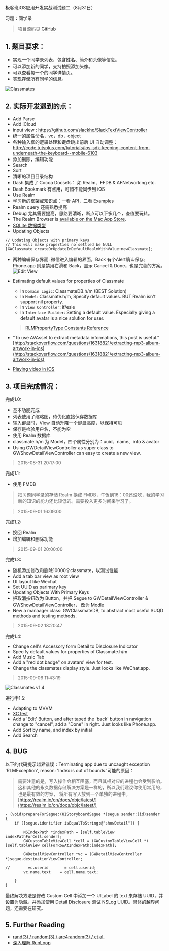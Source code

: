 
极客班iOS应用开发实战测试题二（8月31日）

习题：同学录

>项目源码见 [GitHub](https://github.com/gewill/GeekBand-IOS-1501-Homework/tree/new-branch/G2015010176/%E6%9E%81%E5%AE%A2%E7%8F%ADiOS%E5%BA%94%E7%94%A8%E5%BC%80%E5%8F%91%E5%AE%9E%E6%88%98%E6%B5%8B%E8%AF%95%E9%A2%98%E4%BA%8C%EF%BC%888%E6%9C%8831%E6%97%A5%EF%BC%89)

## 1. 题目要求：

- 实现一个同学录列表，包含姓名、简介和头像等信息。
- 可以添加新的同学，支持拍照添加头像。
- 可以查看每一个的同学详情页。
- 实现存储所有同学的信息。

![Classmates](http://i.imgur.com/kdKYL12.png)

## 2. 实际开发遇到的点：

- Add Parse
- Add iCloud
- input view : https://github.com/slackhq/SlackTextViewController
- 统一的属性命名，vc，db，object
- 各种输入框的逻辑处理和键盘跳出前后 UI 自动调整：http://code.tutsplus.com/tutorials/ios-sdk-keeping-content-from-underneath-the-keyboard--mobile-6103
- 添加删除，编辑功能
- Search
- Sort
- 清晰的项目目录结构
- Dash 集成了 Cocoa Docsets： 如 Realm、FFDB & AFNetworking etc.
- Dash Bookmark 有点用，可惜不能同步到 iOS
- Use Realm
- 学习新的框架或知识点：一看 API，二看 Examples
- Realm query 还需熟悉提高
- Debug 尤其需要提高，思路要清晰，断点可以下多几个，查值要玩转。
- The Realm Browser is [available on the Mac App Store](https://itunes.apple.com/app/realm-browser/id1007457278).
- [SQLite 数据类型](http://www.runoob.com/sqlite/sqlite-data-types.html)
- Updating Objects

```objc
// Updating Objects with primary keys
// This will make properties no settled be NULL
[GWClassmate createOrUpdateInDefaultRealmWithValue:newClassmate];
```
- 两种编辑保存界面: 微信进入编辑的界面，Back 有个Alert确认保存; Phone.app 则是禁用右滑和 Back，显示 Cancel & Done，也是完善的方案。
![Edit View](http://ww2.sinaimg.cn/large/5369602ejw1evo9v2ahltj20ts15p43r.jpg)

- Estimating default values for properties of Classmate

	-  In `Domain Logic`: ClassmateDB.h/m (BEST Solution)
	-  In `Model`: Classmate.h/m, Specify default values. BUT Realm isn't support nil property.
	-  In `View Controller`: if/esle
	-  In `Interface Builder`: Setting a default value. Especially giving a default avatar is a nice solution for user.

	>[RLMPropertyType Constants Reference](http://cocoadocs.org/docsets/Realm/0.95.0/Constants/RLMPropertyType.html)
	
- "To use AVAsset to extract metadata informations, this post is useful." [http://stackoverflow.com/questions/16318821/extracting-mp3-album-artwork-in-ios](http://stackoverflow.com/questions/16318821/extracting-mp3-album-artwork-in-ios)
- [Playing video in iOS](http://jacopretorius.net/2013/02/playing-video-in-ios.html)

## 3. 项目完成情况：

完成1.0: 

- 基本功能完成
- 列表使用了缩略图，待优化直接保存数据库
- 输入键盘时，View 自动升降一个键盘高度，以保持可见
- 保存是检验用户名，不能为空
- 使用 Realm 数据库
- classmate.h/m 为 Model，四个属性分别为：uuid、name、info & avator
- Using GWDetailViewController as super class to GWShowDetailViewController can easy to create a new view.

> 2015-08-31 20:17:00

完成1.1:

- 使用 FMDB

>把习题同学录的存储 Realm 换成 FMDB，午饭到16：00还没吃，我的学习新的知识的能力还比较低的。需要投入更多时间来学习了。

> 2015-09-01 16:09:00

完成1.2:

- 换回 Realm
- 增加编辑和删除功能

> 2015-09-01 20:00:00

完成1.3:

- 随机添加修改和删除10000个classmate，以测试性能
- Add a tab bar view as root view 
- UI layout like Wechat 
- Set UUID as parimary key 
- Updating Objects With Primary Keys
- 把取消按钮改为 Button，并把 Segue to GWDetailViewController & GWShowDetailViewController， 改为 Modle
- New a manaager class: GWClassmateDB, to abstract most useful SUQD methods and testing methods.

>2015-09-02 18:20:47

完成1.4:

-  Change cell's Accessory form Detail to Disclosure Indicator
-  Specify default values for properties of Classmate.h/m
-  Add Music Tab
-  Add a "red dot badge" on avatars' view for test. 
-  Change the classmates display style. Just looks like WeChat.app.

>2015-09-06 11:43:19

![Classmates v1.4](http://i.imgur.com/2lEu3Og.jpg)

进行中1.5:

- Adapting to MVVM
- [XCTest](http://objccn.io/issue-15-2/)
- Add a 'Edit' Button, and after taped the 'back' button in navigation change to "cancel", add a "Done" in right. Just looks like Phone.app.
- Add Sort by name, and index by initial
- Add Search


## 4. BUG
以下的代码提示越界错误：Terminating app due to uncaught exception 'RLMException', reason: 'Index is out of bounds.'可能的原因：

> 需要注意的是，写入操作会相互阻塞，而且其相对应的进程也会受到影响。这和其他的永久数据存储解决方案是一样的，所以我们建议你使用常用的，也是最有效的方案， 将所有写入放到一个单独的进程中。[https://realm.io/cn/docs/objc/latest/](https://realm.io/cn/docs/objc/latest/)

```objc
- (void)prepareForSegue:(UIStoryboardSegue *)segue sender:(id)sender
{
    if ([segue.identifier isEqualToString:@"showDetail"]) {
        
        NSIndexPath *indexPath = [self.tableView indexPathForCell:sender];
        GWCustomTableViewCell *cell = (GWCustomTableViewCell *)[self.tableView cellForRowAtIndexPath:indexPath];
        
        GWDetailViewController *vc = (GWDetailViewController *)segue.destinationViewController;
        
//        vc.userid       = cell.userid;
        vc.name.text    = cell.name.text;

    }
}

```

最终解决方法是修改 Custom Cell 中添加一个 UILabel 的 text 来存储 UUID，并设置为隐藏。并添加使用 Detail Disclosure 测试 NSLog UUID。具体的越界问题，还需要在研究。

## 5. Further Reading

- [rand(3) / random(3) / arc4random(3) / et al.](http://nshipster.com/random/)
- [深入理解 RunLoop](http://blog.ibireme.com/2015/05/18/runloop/#apple)


